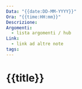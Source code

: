 ```yaml
---
Data: "{{date:DD-MM-YYYY}}"
Ora: "{{time:HH:mm}}"
Descrizione: 
Argomenti:
  - lista argomenti / hub
Link:
  - link ad altre note
tags:
---
```

# {{title}}







